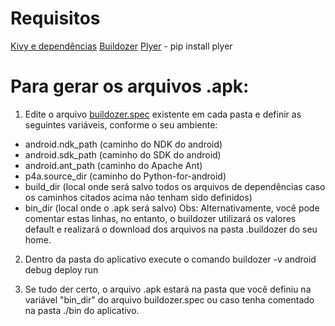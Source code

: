 # Requisitos

[Kivy e dependências](https://kivy.org/docs/installation/installation.html)
[Buildozer](https://kivy.org/docs/guide/packaging-android.html)
[Plyer](https://github.com/kivy/plyer) - pip install plyer

# Para gerar os arquivos \.apk:

1. Edite o arquivo [buildozer.spec]() existente em cada pasta e definir as seguintes variáveis, conforme o seu ambiente:
* android.ndk_path (caminho do NDK do android)
* android.sdk_path (caminho do SDK do android)
* android.ant_path (caminho do Apache Ant)
* p4a.source_dir (caminho do Python-for-android)
* build_dir (local onde será salvo todos os arquivos de dependências caso os caminhos citados acima não tenham sido definidos)
* bin_dir (local onde o \.apk será salvo)
Obs: Alternativamente, você pode comentar estas linhas, no entanto, o buildozer utilizará os valores default e realizará o download dos arquivos na pasta \.buildozer do seu home.

2. Dentro da pasta do aplicativo execute o comando buildozer -v android debug deploy run

3. Se tudo der certo, o arquivo .apk estará na pasta que você definiu na variável "bin_dir" do arquivo buildozer.spec ou caso tenha comentado na pasta \./bin do aplicativo.


